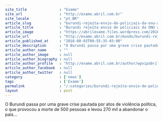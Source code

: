 ```yaml
---
site_title               : "Exame"
site_url                 : "http://exame.abril.com.br"
site_locale              : "pt_BR"
article_slug             : "burundi-rejeita-envio-de-policiais-da-onu-a-seu-territorio"
article_title            : "Burundi rejeita envio de policiais da ONU a seu território"
article_image            : "https://abrilexame.files.wordpress.com/2016/09/size_960_16_9_burundi12.jpg?quality=70&strip=all&w=960"
article_url              : "http://exame.abril.com.br/mundo/burundi-rejeita-envio-de-policiais-da-onu-a-seu-territorio/"
article_published_at     : "2016-08-03T08:55:35-03:00"
article_description      : "O Burundi passa por uma grave crise pautada por atos de violência política, o que provocou a morte de 500 pessoas e levou 270 mil a abandonar o país..."
article_author_name      : ""
article_author_image     : null
article_author_biography : null
article_author_profile   : "http://exame.abril.com.br/author/wpvipabril/"
article_author_facebook  : null
article_author_twitter   : null
category                 : ['news']
tags                     : ['Exame']
permalink                : "/:categories/burundi-rejeita-envio-de-policiais-da-onu-a-seu-territorio/"
layout                   : post
---
```


O Burundi passa por uma grave crise pautada por atos de violência política, o que provocou a morte de 500 pessoas e levou 270 mil a abandonar o país...
